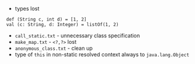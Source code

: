 - types lost

```
def (String c, int d) = [1, 2]
val (c: String, d: Integer) = listOf(1, 2)
```

- `call_static.txt` - unnecessary class specification
- `make_map.txt` - `<?,?>` lost
- `anonymous_class.txt` - clean up
- type of `this` in non-static resolved context always to `java.lang.Object`

